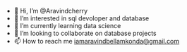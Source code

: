 - 👋 Hi, I’m @Aravindcherry
- 👀 I’m interested in sql devoloper and database
- 🌱 I’m currently learning data science
- 💞️ I’m looking to collaborate on database projects
- 📫 How to reach me iamaravindbellamkonda@gmail.com 

<!---
Aravindcherry/Aravindcherry is a ✨ special ✨ repository because its `README.md` (this file) appears on your GitHub profile.
You can click the Preview link to take a look at your changes.
--->
